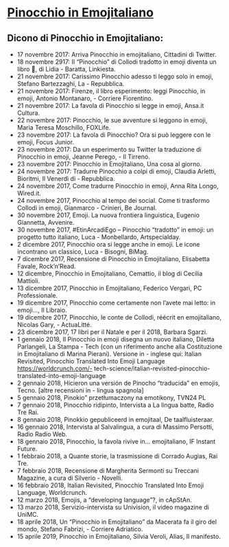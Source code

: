 # [Pinocchio in Emojitaliano](https://www.scritturebrevi.it/2017/11/22/pinocchio-in-emojitaliano-il-libro-2/)

## Dicono di Pinocchio in Emojitaliano:
- 17 novembre 2017: Arriva Pinocchio in emojitaliano, Cittadini di Twitter.
- 18 novembre 2917: Il “Pinocchio” di Collodi tradotto in emoji diventa un libro 🙂, di Lidia - Baratta, Linkiesta.
- 21 novembre 2017: Carissimo Pinocchio adesso ti leggo solo in emoji, Stefano Bartezzaghi, La - Repubblica.
- 21 novembre 2017: Firenze, il libro esperimento: leggi Pinocchio, in emoji, Antonio Montanaro, - Corriere Fiorentino.
- 21 novembre 2017: La favola di Pinocchio si legge in emoji, Ansa.it Cultura.
- 22 novembre 2017: Pinocchio, le sue avventure si leggono in emoji, Maria Teresa Moschillo, FOXLife.
- 23 novembre 2017: La favola di Pinocchio? Ora si può leggere con le emoji, Focus Junior.
- 23 novembre 2017: Da un esperimento su Twitter la traduzione di Pinocchio in emoji, Jeanne Perego, - Il Tirreno.
- 23 novembre 2017: Pinocchio in Emojitaliano, Una cosa al giorno.
- 24 novembre 2017: Tradurre Pinocchio a colpi di emoji, Claudia Arletti, Bioritmi, Il Venerdì di - Repubblica.
- 24 novembre 2017, Come tradurre Pinocchio in emoji, Anna Rita Longo, Wired.it.
- 24 novembre 2017, Pinocchio al tempo dei social. Come ti trasformo Collodi in emoji, Gianmarco - Crinieri, Be Journal.
- 30 novembre 2017, Emoji. La nuova frontiera linguistica, Eugenio Giannetta, Avvenire.
- 30 novembre 2017, #EtinArcadiEgo – Pinocchio “tradotto” in emoji: un progetto tutto italiano, Luca - Monbellardo, Artspecialday.
- 2 dicembre 2017, Pinocchio ora si legge anche in emoji. Le icone incontrano un classico, Luca - Bisogni, BiMag.
- 7 dicembre 2017, Recensione di Pinocchio in Emojitaliano, Elisabetta Favale, Rock’n’Read.
- 12 dicembre, Pinocchio in Emojitaliano, Cemattio, il blog di Cecilia Mattioli.
- 13 dicembre 2017, Pinocchio in Emojitaliano, Federico Vergari, PC Professionale.
- 19 dicembre 2017, Pinocchio come certamente non l’avete mai letto: in emoji…, Il Libraio.
- 19 dicembre 2017, Pinocchio, le conte de Collodi, réécrit en emojitaliano, Nicolas Gary, - ActuaLitté.
- 23 dicembre 2017, 17 libri per il Natale e per il 2018, Barbara Sgarzi.
- 1 gennaio 2018, Il Pinocchio in emoji disegna un nuovo italiano, Diletta Parlangeli, La Stampa - Tech (con un riferimento anche alla Costituzione in Emojitaliano di Marina Pierani). Versione in - inglese qui: Italian Revisited, Pinocchio Translated Into Emoji Language https://worldcrunch.com/- tech-science/italian-revisited-pinocchio-translated-into-emoji-language
- 2 gennaio 2018, Hicieron una versión de Pinocho “traducida” en emojis, Tecno. [altre recensioni in - lingua spagnola]
- 5 gennaio 2018, Pinokio” przetłumaczony na emotikony, TVN24 PL
- 7 gennaio 2018, Pinocchio ridipinto, Intervista a La lingua batte, Radio Tre Rai.
- 8 gennaio 2018, Pinokkio gepubliceerd in emojitaal, De taalfluisteraar.
- 16 gennaio 2018, Intervista al Salvalingua, a cura di Massimo Persotti, Radio Radio Web.
- 18 gennaio 2018, Pinocchio, la favola rivive in… emojitaliano, IF Instant Future.
- 1 febbraio 2018, a Quante storie, la trasmissione di Corrado Augias, Rai Tre.
- 7 febbraio 2018, Recensione di Margherita Sermonti su Treccani Magazine, a cura di Silverio - Novelli.
- 16 febbraio 2018, Italian Revisited, Pinocchio Translated Into Emoji Language, Worldcrunch.
- 12 marzo 2018, Emojis, a “developing language”?, in cApStAn.
- 13 marzo 2018, Servizio-intervista su Univision, il video magazine di UniMC.
- 18 aprile 2018, Un “Pinocchio in Emojitaliano” da Macerata fa il giro del mondo, Stefano Fabrizi, - Corriere Adriatico.
- 15 aprile 2019, Pinocchio in Emojitaliano, Silvia Veroli, Alias, Il manifesto.

